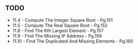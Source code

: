 ## TODO

* 11.4 - Compute The Integer Square Root - Pg.151
* 11.5 - Compute The Real Square Root - Pg.152
* 11.8 - Find The Kth Largest Element - Pg.157
* 11.9 - Find The Missing IP Address - Pg.159
* 11.10 - Find The Duplicated And Missing Elements - Pg.160
